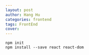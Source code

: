 ```yaml
---
layout: post
author: Hang Hu
categories: frontend
tags: FrontEnd 
cover: 
---
```


```
npm init
npm install --save react react-dom
```
